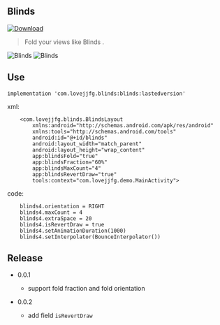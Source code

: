 ## Blinds

 [ ![Download](https://api.bintray.com/packages/lovejjfg/maven/Blinds/images/download.svg) ](https://bintray.com/lovejjfg/maven/Blinds/_latestVersion)


>Fold your views like Blinds .

![Blinds](https://raw.githubusercontent.com/lovejjfg/Blinds/master/art/art1.png)
![Blinds](https://raw.githubusercontent.com/lovejjfg/Blinds/master/art/art2.png)

## Use


    implementation 'com.lovejjfg.blinds:blinds:lastedversion'


xml:

        <com.lovejjfg.blinds.BlindsLayout
            xmlns:android="http://schemas.android.com/apk/res/android"
            xmlns:tools="http://schemas.android.com/tools"
            android:id="@+id/blinds"
            android:layout_width="match_parent"
            android:layout_height="wrap_content"
            app:blindsFold="true"
            app:blindsFraction="60%"
            app:blindsMaxCount="4"
            app:blindsRevertDraw="true"
            tools:context="com.lovejjfg.demo.MainActivity">

code:

        blinds4.orientation = RIGHT
        blinds4.maxCount = 4
        blinds4.extraSpace = 20
        blinds4.isRevertDraw = true
        blinds4.setAnimationDuration(1000)
        blinds4.setInterpolator(BounceInterpolator())

## Release

* 0.0.1
  * support fold fraction and fold orientation

* 0.0.2
  * add field `isRevertDraw`
